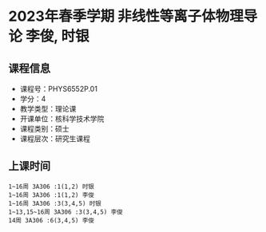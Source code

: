 # 2023年春季学期 非线性等离子体物理导论 李俊, 时银






## 课程信息

- 课程号：PHYS6552P.01
- 学分：4
- 教学类型：理论课
- 开课单位：核科学技术学院
- 课程类别：硕士
- 课程层次：研究生课程

## 上课时间

```
1~16周 3A306 :1(1,2) 时银
1~16周 3A306 :1(1,2) 李俊
1~16周 3A306 :3(3,4,5) 时银
1~13,15~16周 3A306 :3(3,4,5) 李俊
14周 3A306 :6(3,4,5) 李俊
```

